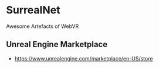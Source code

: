 # SurrealNet
Awesome Artefacts of WebVR

## Unreal Engine Marketplace
- https://www.unrealengine.com/marketplace/en-US/store
